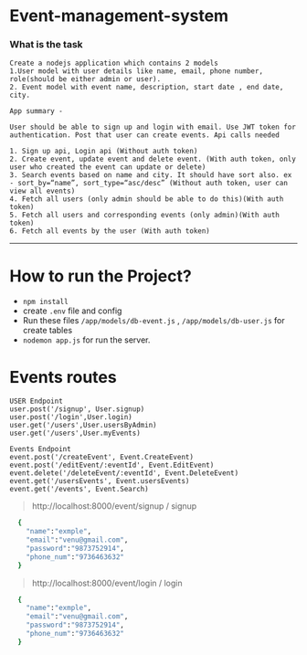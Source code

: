 # Event-management-system

### What is the task
````
Create a nodejs application which contains 2 models
1.User model with user details like name, email, phone number, role(should be either admin or user).
2. Event model with event name, description, start date , end date, city.

App summary - 

User should be able to sign up and login with email. Use JWT token for authentication. Post that user can create events. Api calls needed

1. Sign up api, Login api (Without auth token)
2. Create event, update event and delete event. (With auth token, only user who created the event can update or delete)
3. Search events based on name and city. It should have sort also. ex - sort_by=“name”, sort_type=“asc/desc” (Without auth token, user can view all events)
4. Fetch all users (only admin should be able to do this)(With auth token)
5. Fetch all users and corresponding events (only admin)(With auth token)
6. Fetch all events by the user (With auth token)
````
___
# How to run the Project?
* `npm install`
*  create `.env` file and config
*  Run these files `/app/models/db-event.js` , `/app/models/db-user.js` for create tables
*  `nodemon app.js` for run the server.
# Events routes
````
USER Endpoint
user.post('/signup', User.signup) 
user.post('/login',User.login)  
user.get('/users',User.usersByAdmin) 
user.get('/users',User.myEvents)  
````
````
Events Endpoint 
event.post('/createEvent', Event.CreateEvent) 
event.post('/editEvent/:eventId', Event.EditEvent) 
event.delete('/deleteEvent/:eventId', Event.DeleteEvent)
event.get('/usersEvents', Event.usersEvents)  
event.get('/events', Event.Search) 
````
> http://localhost:8000/event/signup / signup
````bash
  { 
    "name":"exmple",
    "email":"venu@gmail.com",
    "password":"9873752914",
    "phone_num":"9736463632"
  }
````
> http://localhost:8000/event/login / login
````bash
  { 
    "name":"exmple",
    "email":"venu@gmail.com",
    "password":"9873752914",
    "phone_num":"9736463632"
  }
````
